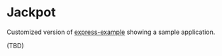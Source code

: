 # Jackpot

Customized version of [express-example](https://github.com/sequelize/express-example) showing a sample application.

(TBD)
